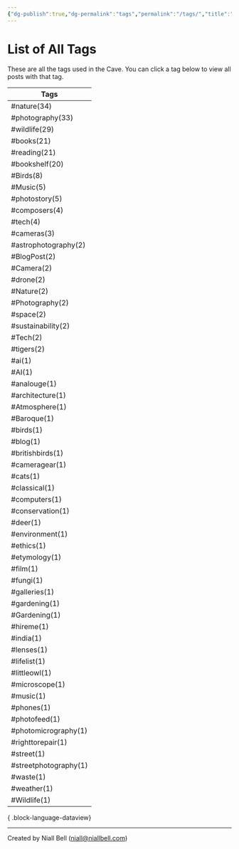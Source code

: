```yaml
---
{"dg-publish":true,"dg-permalink":"tags","permalink":"/tags/","title":"List of All Tags","hide":true,"noteIcon":null,"created":"2024-04-16T00:05:40.920+01:00","updated":"2024-04-16T00:07:18.935+01:00"}
---
```


# List of All Tags

These are all the tags used in the Cave. You can click a tag below to view all posts with that tag.

| Tags                  |
| --------------------- |
| #nature(34)           |
| #photography(33)      |
| #wildlife(29)         |
| #books(21)            |
| #reading(21)          |
| #bookshelf(20)        |
| #Birds(8)             |
| #Music(5)             |
| #photostory(5)        |
| #composers(4)         |
| #tech(4)              |
| #cameras(3)           |
| #astrophotography(2)  |
| #BlogPost(2)          |
| #Camera(2)            |
| #drone(2)             |
| #Nature(2)            |
| #Photography(2)       |
| #space(2)             |
| #sustainability(2)    |
| #Tech(2)              |
| #tigers(2)            |
| #ai(1)                |
| #AI(1)                |
| #analouge(1)          |
| #architecture(1)      |
| #Atmosphere(1)        |
| #Baroque(1)           |
| #birds(1)             |
| #blog(1)              |
| #britishbirds(1)      |
| #cameragear(1)        |
| #cats(1)              |
| #classical(1)         |
| #computers(1)         |
| #conservation(1)      |
| #deer(1)              |
| #environment(1)       |
| #ethics(1)            |
| #etymology(1)         |
| #film(1)              |
| #fungi(1)             |
| #galleries(1)         |
| #gardening(1)         |
| #Gardening(1)         |
| #hireme(1)            |
| #india(1)             |
| #lenses(1)            |
| #lifelist(1)          |
| #littleowl(1)         |
| #microscope(1)        |
| #music(1)             |
| #phones(1)            |
| #photofeed(1)         |
| #photomicrography(1)  |
| #righttorepair(1)     |
| #street(1)            |
| #streetphotography(1) |
| #waste(1)             |
| #weather(1)           |
| #Wildlife(1)          |

{ .block-language-dataview}

---
Created by Niall Bell (niall@niallbell.com)